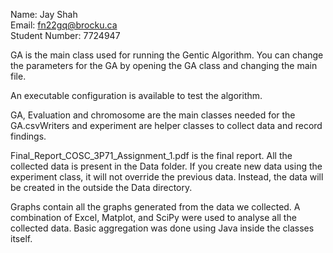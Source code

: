 Name: Jay Shah \
Email: fn22gq@brocku.ca \
Student Number: 7724947

GA is the main class used for running the Gentic Algorithm. You can change the parameters for the GA by opening the GA class and changing the main file. 

An executable configuration is available to test the algorithm. 

GA, Evaluation and chromosome are the main classes needed for the GA.csvWriters and experiment are helper classes to collect data and record findings.

Final_Report_COSC_3P71_Assignment_1.pdf is the final report. All the collected data is present in the Data folder. If you create new data using the experiment class, it will not override the previous data. Instead, the data will be created in the outside the Data directory. 

Graphs contain all the graphs generated from the data we collected. A combination of Excel, Matplot, and SciPy were used to analyse all the collected data. Basic aggregation was done using Java inside the classes itself.

